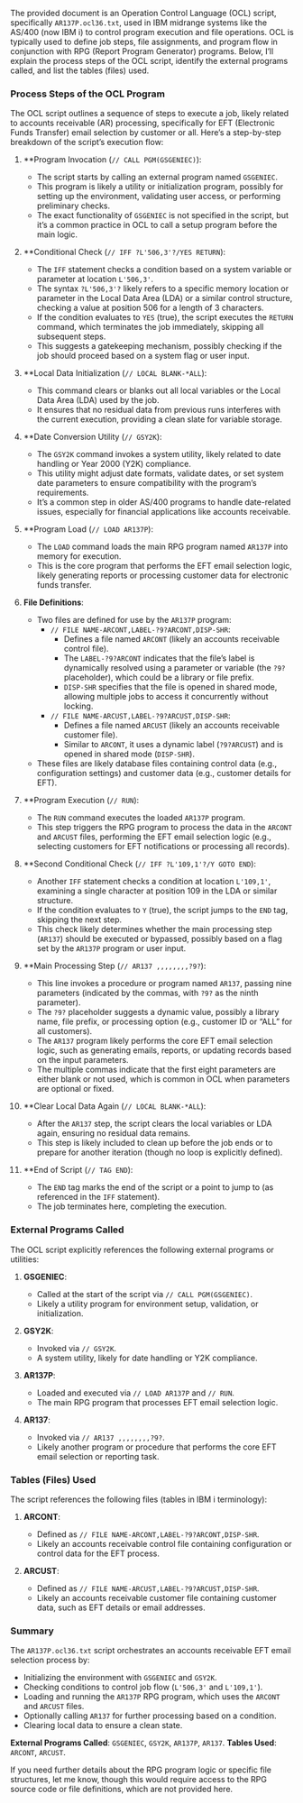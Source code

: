 The provided document is an Operation Control Language (OCL) script, specifically `AR137P.ocl36.txt`, used in IBM midrange systems like the AS/400 (now IBM i) to control program execution and file operations. OCL is typically used to define job steps, file assignments, and program flow in conjunction with RPG (Report Program Generator) programs. Below, I’ll explain the process steps of the OCL script, identify the external programs called, and list the tables (files) used.

### Process Steps of the OCL Program

The OCL script outlines a sequence of steps to execute a job, likely related to accounts receivable (AR) processing, specifically for EFT (Electronic Funds Transfer) email selection by customer or all. Here’s a step-by-step breakdown of the script’s execution flow:

1. **Program Invocation (`// CALL PGM(GSGENIEC)`):
   - The script starts by calling an external program named `GSGENIEC`.
   - This program is likely a utility or initialization program, possibly for setting up the environment, validating user access, or performing preliminary checks.
   - The exact functionality of `GSGENIEC` is not specified in the script, but it’s a common practice in OCL to call a setup program before the main logic.

2. **Conditional Check (`// IFF ?L'506,3'?/YES RETURN`):
   - The `IFF` statement checks a condition based on a system variable or parameter at location `L'506,3'`.
   - The syntax `?L'506,3'?` likely refers to a specific memory location or parameter in the Local Data Area (LDA) or a similar control structure, checking a value at position 506 for a length of 3 characters.
   - If the condition evaluates to `YES` (true), the script executes the `RETURN` command, which terminates the job immediately, skipping all subsequent steps.
   - This suggests a gatekeeping mechanism, possibly checking if the job should proceed based on a system flag or user input.

3. **Local Data Initialization (`// LOCAL BLANK-*ALL`):
   - This command clears or blanks out all local variables or the Local Data Area (LDA) used by the job.
   - It ensures that no residual data from previous runs interferes with the current execution, providing a clean slate for variable storage.

4. **Date Conversion Utility (`// GSY2K`):
   - The `GSY2K` command invokes a system utility, likely related to date handling or Year 2000 (Y2K) compliance.
   - This utility might adjust date formats, validate dates, or set system date parameters to ensure compatibility with the program’s requirements.
   - It’s a common step in older AS/400 programs to handle date-related issues, especially for financial applications like accounts receivable.

5. **Program Load (`// LOAD AR137P`):
   - The `LOAD` command loads the main RPG program named `AR137P` into memory for execution.
   - This is the core program that performs the EFT email selection logic, likely generating reports or processing customer data for electronic funds transfer.

6. **File Definitions**:
   - Two files are defined for use by the `AR137P` program:
     - `// FILE NAME-ARCONT,LABEL-?9?ARCONT,DISP-SHR`:
       - Defines a file named `ARCONT` (likely an accounts receivable control file).
       - The `LABEL-?9?ARCONT` indicates that the file’s label is dynamically resolved using a parameter or variable (the `?9?` placeholder), which could be a library or file prefix.
       - `DISP-SHR` specifies that the file is opened in shared mode, allowing multiple jobs to access it concurrently without locking.
     - `// FILE NAME-ARCUST,LABEL-?9?ARCUST,DISP-SHR`:
       - Defines a file named `ARCUST` (likely an accounts receivable customer file).
       - Similar to `ARCONT`, it uses a dynamic label (`?9?ARCUST`) and is opened in shared mode (`DISP-SHR`).
   - These files are likely database files containing control data (e.g., configuration settings) and customer data (e.g., customer details for EFT).

7. **Program Execution (`// RUN`):
   - The `RUN` command executes the loaded `AR137P` program.
   - This step triggers the RPG program to process the data in the `ARCONT` and `ARCUST` files, performing the EFT email selection logic (e.g., selecting customers for EFT notifications or processing all records).

8. **Second Conditional Check (`// IFF ?L'109,1'?/Y GOTO END`):
   - Another `IFF` statement checks a condition at location `L'109,1'`, examining a single character at position 109 in the LDA or similar structure.
   - If the condition evaluates to `Y` (true), the script jumps to the `END` tag, skipping the next step.
   - This check likely determines whether the main processing step (`AR137`) should be executed or bypassed, possibly based on a flag set by the `AR137P` program or user input.

9. **Main Processing Step (`// AR137 ,,,,,,,,?9?`):
   - This line invokes a procedure or program named `AR137`, passing nine parameters (indicated by the commas, with `?9?` as the ninth parameter).
   - The `?9?` placeholder suggests a dynamic value, possibly a library name, file prefix, or processing option (e.g., customer ID or “ALL” for all customers).
   - The `AR137` program likely performs the core EFT email selection logic, such as generating emails, reports, or updating records based on the input parameters.
   - The multiple commas indicate that the first eight parameters are either blank or not used, which is common in OCL when parameters are optional or fixed.

10. **Clear Local Data Again (`// LOCAL BLANK-*ALL`):
    - After the `AR137` step, the script clears the local variables or LDA again, ensuring no residual data remains.
    - This step is likely included to clean up before the job ends or to prepare for another iteration (though no loop is explicitly defined).

11. **End of Script (`// TAG END`):
    - The `END` tag marks the end of the script or a point to jump to (as referenced in the `IFF` statement).
    - The job terminates here, completing the execution.

### External Programs Called

The OCL script explicitly references the following external programs or utilities:

1. **GSGENIEC**:
   - Called at the start of the script via `// CALL PGM(GSGENIEC)`.
   - Likely a utility program for environment setup, validation, or initialization.

2. **GSY2K**:
   - Invoked via `// GSY2K`.
   - A system utility, likely for date handling or Y2K compliance.

3. **AR137P**:
   - Loaded and executed via `// LOAD AR137P` and `// RUN`.
   - The main RPG program that processes EFT email selection logic.

4. **AR137**:
   - Invoked via `// AR137 ,,,,,,,,?9?`.
   - Likely another program or procedure that performs the core EFT email selection or reporting task.

### Tables (Files) Used

The script references the following files (tables in IBM i terminology):

1. **ARCONT**:
   - Defined as `// FILE NAME-ARCONT,LABEL-?9?ARCONT,DISP-SHR`.
   - Likely an accounts receivable control file containing configuration or control data for the EFT process.

2. **ARCUST**:
   - Defined as `// FILE NAME-ARCUST,LABEL-?9?ARCUST,DISP-SHR`.
   - Likely an accounts receivable customer file containing customer data, such as EFT details or email addresses.

### Summary

The `AR137P.ocl36.txt` script orchestrates an accounts receivable EFT email selection process by:
- Initializing the environment with `GSGENIEC` and `GSY2K`.
- Checking conditions to control job flow (`L'506,3'` and `L'109,1'`).
- Loading and running the `AR137P` RPG program, which uses the `ARCONT` and `ARCUST` files.
- Optionally calling `AR137` for further processing based on a condition.
- Clearing local data to ensure a clean state.

**External Programs Called**: `GSGENIEC`, `GSY2K`, `AR137P`, `AR137`.
**Tables Used**: `ARCONT`, `ARCUST`.

If you need further details about the RPG program logic or specific file structures, let me know, though this would require access to the RPG source code or file definitions, which are not provided here.